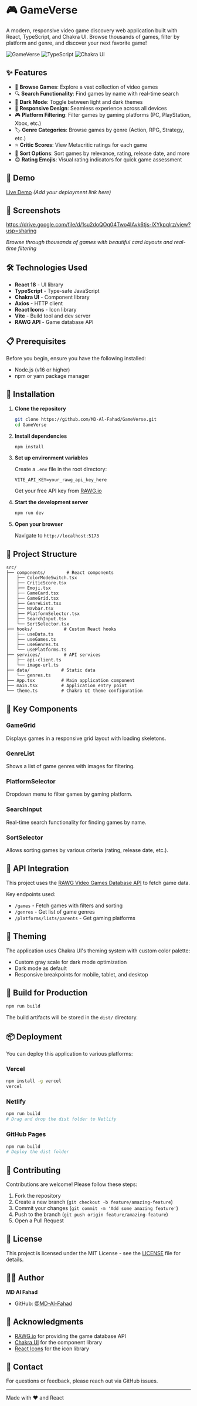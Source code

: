 # 🎮 GameVerse

A modern, responsive video game discovery web application built with React, TypeScript, and Chakra UI. Browse thousands of games, filter by platform and genre, and discover your next favorite game!

![GameVerse](https://img.shields.io/badge/React-18.x-blue)
![TypeScript](https://img.shields.io/badge/TypeScript-5.x-blue)
![Chakra UI](https://img.shields.io/badge/Chakra%20UI-2.x-teal)

## ✨ Features

- 🎯 **Browse Games**: Explore a vast collection of video games
- 🔍 **Search Functionality**: Find games by name with real-time search
- 🎨 **Dark Mode**: Toggle between light and dark themes
- 📱 **Responsive Design**: Seamless experience across all devices
- 🎮 **Platform Filtering**: Filter games by gaming platforms (PC, PlayStation, Xbox, etc.)
- 🏷️ **Genre Categories**: Browse games by genre (Action, RPG, Strategy, etc.)
- ⭐ **Critic Scores**: View Metacritic ratings for each game
- 🔄 **Sort Options**: Sort games by relevance, rating, release date, and more
- 😊 **Rating Emojis**: Visual rating indicators for quick game assessment

## 🚀 Demo

[Live Demo](https://your-demo-link.com) *(Add your deployment link here)*

## 📸 Screenshots

https://drive.google.com/file/d/1su2doQOq04Two4IAvk6tjs-lXYkpqlrz/view?usp=sharing

*Browse through thousands of games with beautiful card layouts and real-time filtering*

## 🛠️ Technologies Used

- **React 18** - UI library
- **TypeScript** - Type-safe JavaScript
- **Chakra UI** - Component library
- **Axios** - HTTP client
- **React Icons** - Icon library
- **Vite** - Build tool and dev server
- **RAWG API** - Game database API

## 📋 Prerequisites

Before you begin, ensure you have the following installed:
- Node.js (v16 or higher)
- npm or yarn package manager

## 🔧 Installation

1. **Clone the repository**
   ```bash
   git clone https://github.com/MD-Al-Fahad/GameVerse.git
   cd GameVerse
   ```

2. **Install dependencies**
   ```bash
   npm install
   ```

3. **Set up environment variables**
   
   Create a `.env` file in the root directory:
   ```env
   VITE_API_KEY=your_rawg_api_key_here
   ```
   
   Get your free API key from [RAWG.io](https://rawg.io/apidocs)

4. **Start the development server**
   ```bash
   npm run dev
   ```

5. **Open your browser**
   
   Navigate to `http://localhost:5173`

## 📁 Project Structure

```
src/
├── components/        # React components
│   ├── ColorModeSwitch.tsx
│   ├── CriticScore.tsx
│   ├── Emoji.tsx
│   ├── GameCard.tsx
│   ├── GameGrid.tsx
│   ├── GenreList.tsx
│   ├── Navbar.tsx
│   ├── PlatformSelector.tsx
│   ├── SearchInput.tsx
│   └── SortSelector.tsx
├── hooks/            # Custom React hooks
│   ├── useData.ts
│   ├── useGames.ts
│   ├── useGenres.ts
│   └── usePlatforms.ts
├── services/         # API services
│   ├── api-client.ts
│   └── image-url.ts
├── data/            # Static data
│   └── genres.ts
├── App.tsx          # Main application component
├── main.tsx         # Application entry point
└── theme.ts         # Chakra UI theme configuration
```

## 🎯 Key Components

### GameGrid
Displays games in a responsive grid layout with loading skeletons.

### GenreList
Shows a list of game genres with images for filtering.

### PlatformSelector
Dropdown menu to filter games by gaming platform.

### SearchInput
Real-time search functionality for finding games by name.

### SortSelector
Allows sorting games by various criteria (rating, release date, etc.).

## 🔌 API Integration

This project uses the [RAWG Video Games Database API](https://rawg.io/apidocs) to fetch game data.

Key endpoints used:
- `/games` - Fetch games with filters and sorting
- `/genres` - Get list of game genres
- `/platforms/lists/parents` - Get gaming platforms

## 🎨 Theming

The application uses Chakra UI's theming system with custom color palette:

- Custom gray scale for dark mode optimization
- Dark mode as default
- Responsive breakpoints for mobile, tablet, and desktop

## 🚀 Build for Production

```bash
npm run build
```

The build artifacts will be stored in the `dist/` directory.

## 📦 Deployment

You can deploy this application to various platforms:

### Vercel
```bash
npm install -g vercel
vercel
```

### Netlify
```bash
npm run build
# Drag and drop the dist folder to Netlify
```

### GitHub Pages
```bash
npm run build
# Deploy the dist folder
```

## 🤝 Contributing

Contributions are welcome! Please follow these steps:

1. Fork the repository
2. Create a new branch (`git checkout -b feature/amazing-feature`)
3. Commit your changes (`git commit -m 'Add some amazing feature'`)
4. Push to the branch (`git push origin feature/amazing-feature`)
5. Open a Pull Request

## 📝 License

This project is licensed under the MIT License - see the [LICENSE](LICENSE) file for details.

## 👨‍💻 Author

**MD Al Fahad**
- GitHub: [@MD-Al-Fahad](https://github.com/MD-Al-Fahad)

## 🙏 Acknowledgments

- [RAWG.io](https://rawg.io/) for providing the game database API
- [Chakra UI](https://chakra-ui.com/) for the component library
- [React Icons](https://react-icons.github.io/react-icons/) for the icon library

## 📧 Contact

For questions or feedback, please reach out via GitHub issues.

---

Made with ❤️ and React

